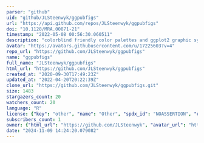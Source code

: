 ```yaml
---
parser: "github"
uid: "github/JLSteenwyk/ggpubfigs"
url: "https://api.github.com/repos/JLSteenwyk/ggpubfigs"
doi: "10.1128/MRA.00871-21"
timestamp: "2022-05-08 00:56:30.060511"
description: "colorblind friendly color palettes and ggplot2 graphic system extensions for publication-quality scientific figures"
avatar: "https://avatars.githubusercontent.com/u/17225603?v=4"
repo_url: "https://github.com/JLSteenwyk/ggpubfigs"
name: "ggpubfigs"
full_name: "JLSteenwyk/ggpubfigs"
html_url: "https://github.com/JLSteenwyk/ggpubfigs"
created_at: "2020-09-30T17:49:23Z"
updated_at: "2022-04-20T20:22:39Z"
clone_url: "https://github.com/JLSteenwyk/ggpubfigs.git"
size: 1483
stargazers_count: 20
watchers_count: 20
language: "R"
license: {"key": "other", "name": "Other", "spdx_id": "NOASSERTION", "url": null, "node_id": "MDc6TGljZW5zZTA="}
subscribers_count: 1
owner: {"html_url": "https://github.com/JLSteenwyk", "avatar_url": "https://avatars.githubusercontent.com/u/17225603?v=4", "login": "JLSteenwyk", "type": "User"}
date: "2024-11-09 14:24:20.079082"
---
```


